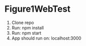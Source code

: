# Figure1WebTest

1. Clone repo
2. Run: npm install
3. Run: npm start
4. App should run on: localhost:3000
